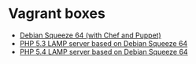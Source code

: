 # Vagrant boxes

* [Debian Squeeze 64 (with Chef and Puppet)](https://github.com/c2is/VagrantBoxes/tree/master/base-squeeze64#debian-squeeze-64-with-chef-and-puppet)
* [PHP 5.3 LAMP server based on Debian Squeeze 64](https://github.com/c2is/VagrantBoxes/tree/master/base-squeeze64-lamp-53#php-53-lamp-server-based-on-debian-squeeze-64)
* [PHP 5.4 LAMP server based on Debian Squeeze 64](https://github.com/c2is/VagrantBoxes/tree/master/base-squeeze64-lamp-54#php-54-lamp-server-based-on-debian-squeeze-64)